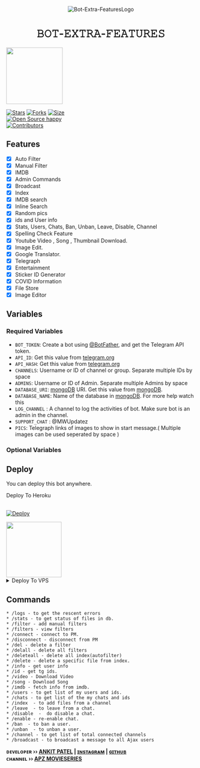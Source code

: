 <p align="center">
  <img src="assets/ANKIT.png" alt="Bot-Extra-FeaturesLogo">
</p>
<h1 align="center">
  <b>𝙱𝙾𝚃-𝙴𝚇𝚃𝚁𝙰-𝙵𝙴𝙰𝚃𝚄𝚁𝙴𝚂</b>
</h1>

<a href="https://youtube.com/channel/UCf_dVNrilcT0V2R--HbYpMA">
  <img src="https://img.shields.io/badge/𝚂𝚄𝙱𝚂𝙲𝚁𝙸𝙱𝙴-black?logo=youtube" width="150">


[![Stars](https://img.shields.io/github/stars/ankitpatel005/auto-filter-bot-repo?style=flat-square&color=green)](https://github.com/ankitpatel005/auto-filter-bot-repo/stargazers)
[![Forks](https://img.shields.io/github/forks/ankitpatel005/auto-filter-bot-repo?style=flat-square&color=blue)](https://github.com/ankitpatel005/auto-filter-bot-repo/fork)
[![Size](https://img.shields.io/github/repo-size/ankitpatel005/auto-filter-bot-repo?style=flat-square&color=red)](https://github.com/ankitpatel005/auto-filter-bot-repo)   
[![Open Source happy ](https://badges.frapsoft.com/os/v2/open-source.svg?v=103)](https://github.com/Ankitpatel005/auto-filter-bot-repo)   
[![Contributors](https://img.shields.io/github/contributors/ankitpatel005/auto-filter-bot-repo?style=flat-square&color=green)](https://github.com/ankitpatel005/auto-filter-bot-repo/graphs/contributors)
## Features

- [x] Auto Filter
- [x] Manual Filter
- [x] IMDB
- [x] Admin Commands
- [x] Broadcast
- [x] Index
- [x] IMDB search
- [x] Inline Search
- [x] Random pics
- [x] ids and User info 
- [x] Stats, Users, Chats, Ban, Unban, Leave, Disable, Channel
- [x] Spelling Check Feature
- [x] Youtube Video , Song , Thumbnail Download.
- [x] Image Edit.
- [x] Google Translator.
- [x] Telegraph
- [x] Entertainment
- [x] Sticker ID Generator
- [x] COVID Information
- [x] File Store
- [X] Image Editor

## Variables

### Required Variables
* `BOT_TOKEN`: Create a bot using [@BotFather](https://telegram.dog/BotFather), and get the Telegram API token.
* `API_ID`: Get this value from [telegram.org](https://my.telegram.org/apps)
* `API_HASH`: Get this value from [telegram.org](https://my.telegram.org/apps)
* `CHANNELS`: Username or ID of channel or group. Separate multiple IDs by space
* `ADMINS`: Username or ID of Admin. Separate multiple Admins by space
* `DATABASE_URI`: [mongoDB](https://www.mongodb.com) URI. Get this value from [mongoDB](https://www.mongodb.com).
* `DATABASE_NAME`: Name of the database in [mongoDB](https://www.mongodb.com). For more help watch this 
* `LOG_CHANNEL` : A channel to log the activities of bot. Make sure bot is an admin in the channel.
* `SUPPORT_CHAT` : @MWUpdatez
* `PICS`: Telegraph links of images to show in start message.( Multiple images can be used seperated by space )
### Optional Variables

## Deploy
You can deploy this bot anywhere.


<summary>Deploy To Heroku</summary>
<br>
<p>
<a href="https://heroku.com/deploy?template=https://github.com/Aadhi000/Ajax-Extra-Features">
  <img src="https://www.herokucdn.com/deploy/button.svg" alt="Deploy">
</a>
</p>

<a href="https://youtu.be/kB9TkCs8cX0">
  <img src="https://img.shields.io/badge/How%20to-Deploy-red?logo=youtube" width="147">
</a><br>

<details><summary>Deploy To VPS</summary>
<p>
<pre>
git clone https://github.com/Aadhi000/Ajax-Extra-Features
# Install Packages
pip3 install -r requirements.txt
Edit info.py with variables as given below then run bot
python3 bot.py
</pre>
</p>
</details>


## Commands
```
* /logs - to get the rescent errors
* /stats - to get status of files in db.
* /filter - add manual filters
* /filters - view filters
* /connect - connect to PM.
* /disconnect - disconnect from PM
* /del - delete a filter
* /delall - delete all filters
* /deleteall - delete all index(autofilter)
* /delete - delete a specific file from index.
* /info - get user info
* /id - get tg ids.
* /video - Download Video
* /song - Download Song
* /imdb - fetch info from imdb.
* /users - to get list of my users and ids.
* /chats - to get list of the my chats and ids 
* /index  - to add files from a channel
* /leave  - to leave from a chat.
* /disable  -  do disable a chat.
* /enable - re-enable chat.
* /ban  - to ban a user.
* /unban  - to unban a user.
* /channel - to get list of total connected channels
* /broadcast - to broadcast a message to all Ajax users
```

<b>ᴅᴇᴠᴇʟᴏᴘᴇʀ ›› [ANKIT PATEL](https://telegram.dog/ankitpatel40) | [ɪɴsᴛᴀɢʀᴀᴍ](https://www.instagram.com/an_kit_patel_05/) | [ɢɪᴛʜᴜʙ](GitHub.com/Ankitpatel005)</b>                                                                                                                                                                                    
<b>ᴄʜᴀɴɴᴇʟ ›› [APZ MOVIESERIES](https://t.me/+dIqadY-y3vYzNzJl)</b>
